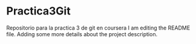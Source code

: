 # Practica3Git
Repositorio para la practica 3 de git en coursera
I am editing the README file. Adding some more details about the project description.
